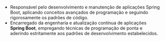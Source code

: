 - Responsável pelo desenvolvimento e manutenção de aplicações Spring Boot, aplicando conceitos avançados de programação e seguindo rigorosamente os padrões de código.
- Encarregado da engenharia e atualização contínua de aplicações **Spring Boot**, empregando técnicas de programação de ponta e aderindo estritamente aos padrões de desenvolvimento estabelecidos.
